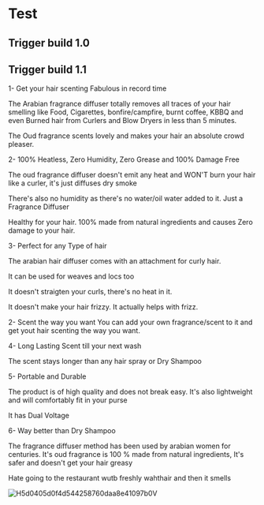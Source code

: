 # Test

## Trigger build 1.0
## Trigger build 1.1



1- Get your hair scenting Fabulous in record time

   The Arabian fragrance diffuser totally removes all traces of your hair smelling like Food, Cigarettes, bonfire/campfire, burnt coffee, KBBQ and even
   Burned hair from Curlers and Blow Dryers in less than 5 minutes.
   
   The Oud fragrance scents lovely and makes your hair an absolute crowd pleaser.
   


2- 100% Heatless, Zero Humidity, Zero Grease and 100% Damage Free
   
   The oud fragrance diffuser doesn't emit any heat and WON'T burn your hair like a curler, it's just diffuses dry smoke

   There's also no humidity as there's no water/oil water added to it. Just a Fragrance Diffuser

   Healthy for your hair. 100% made from natural ingredients and causes Zero damage to your hair.


3- Perfect for any Type of hair

   The arabian hair diffuser comes with an attachment for curly hair.

   It can be used for weaves and locs too

   It doesn't straigten your curls, there's no heat in it.
   
   It doesn't make your hair frizzy. It actually helps with frizz.


2- Scent the way you want
   You can add your own fragrance/scent to it and get yout hair scenting the way you want.  


   
4- Long Lasting Scent till your next wash
   
   The scent stays longer than any hair spray or Dry Shampoo
   

5- Portable and Durable

   The product is of high quality and does not break easy. It's also lightweight and will comfortably fit in your purse
   
   It has Dual Voltage


6- Way better than Dry Shampoo

   The fragrance diffuser method has been used by arabian women for centuries.
   It's oud fragrance is 100 % made from natural ingredients, It's safer and doesn't get your hair greasy
   

Hate going to the restaurant wutb freshly wahthair and then it smells

![H5d0405d0f4d544258760daa8e41097b0V](https://github.com/NyerhovwoOnitcha/Test/assets/101157174/c81786f8-99c5-47e0-b812-467d578838d5)

